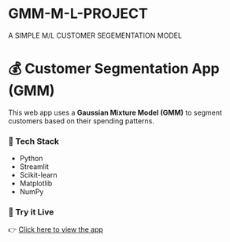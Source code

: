 # GMM-M-L-PROJECT
A SIMPLE M/L CUSTOMER SEGEMENTATION MODEL 
<br>

# 💰 Customer Segmentation App (GMM)

This web app uses a **Gaussian Mixture Model (GMM)** to segment customers based on their spending patterns.

### 🧩 Tech Stack
- Python
- Streamlit
- Scikit-learn
- Matplotlib
- NumPy

### 🚀 Try it Live
👉 [Click here to view the app](https://gmm-m-l-project-4wbk8lmhcncyimz5fb56uv.streamlit.app/)
